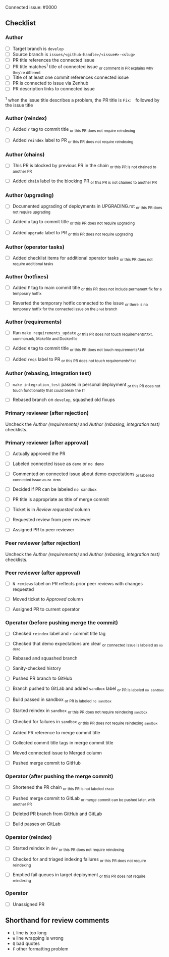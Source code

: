 <!-- 
This is the PR template for regular PRs against `develop`. Edit the URL in your 
browser's location bar, appending either `&template=promotion.md`, 
`&template=hotfix.md` or `&template=backport.md` to switch the template.    
-->

Connected issue: #0000


## Checklist


### Author

- [ ] Target branch is `develop`
- [ ] Source branch is `issues/<github-handle>/<issue#>-<slug>`
- [ ] PR title references the connected issue
- [ ] PR title matches<sup>1</sup> title of connected issue         <sub>or comment in PR explains why they're different</sub>
- [ ] Title of at least one commit references connected issue
- [ ] PR is connected to issue via Zenhub 
- [ ] PR description links to connected issue

<sup>1</sup> when the issue title describes a problem, the PR title is `Fix: ` followed by the issue title   


### Author (reindex)

- [ ] Added `r` tag to commit title                                 <sub>or this PR does not require reindexing</sub>
- [ ] Added `reindex` label to PR                                   <sub>or this PR does not require reindexing</sub>


### Author (chains)

- [ ] This PR is blocked by previous PR in the chain                <sub>or this PR is not chained to another PR</sub>
- [ ] Added `chain` label to the blocking PR                        <sub>or this PR is not chained to another PR</sub>


### Author (upgrading)

- [ ] Documented upgrading of deployments in UPGRADING.rst          <sub>or this PR does not require upgrading</sub>
- [ ] Added `u` tag to commit title                                 <sub>or this PR does not require upgrading</sub>
- [ ] Added `upgrade` label to PR                                   <sub>or this PR does not require upgrading</sub>


### Author (operator tasks)

- [ ] Added checklist items for additional operator tasks           <sub>or this PR does not require additional tasks</sub>


### Author (hotfixes)

- [ ] Added `F` tag to main commit title                            <sub>or this PR does not include permanent fix for a temporary hotfix</sub>
- [ ] Reverted the temporary hotfix connected to the issue          <sub>or there is no temporary hotfix for the connected issue on the `prod` branch</sub>


### Author (requirements)

- [ ] Ran `make requirements_update`                                <sub>or this PR does not touch requirements*.txt, common.mk, Makefile and Dockerfile</sub>
- [ ] Added `R` tag to commit title                                 <sub>or this PR does not touch requirements*.txt</sub>
- [ ] Added `reqs` label to PR                                      <sub>or this PR does not touch requirements*.txt</sub>


### Author (rebasing, integration test)

- [ ] `make integration_test` passes in personal deployment         <sub>or this PR does not touch functionality that could break the IT</sub>
- [ ] Rebased branch on `develop`, squashed old fixups


### Primary reviewer (after rejection)

Uncheck the *Author (requirements)* and *Author (rebasing, integration test)* 
checklists.


### Primary reviewer (after approval)

- [ ] Actually approved the PR
- [ ] Labeled connected issue as `demo` or `no demo`
- [ ] Commented on connected issue about demo expectations          <sub>or labelled connected issue as `no demo`</sub>
- [ ] Decided if PR can be labeled `no sandbox`
- [ ] PR title is appropriate as title of merge commit
- [ ] Ticket is in *Review requested* column
- [ ] Requested review from peer reviewer
- [ ] Assigned PR to peer reviewer


### Peer reviewer (after rejection)

Uncheck the *Author (requirements)* and *Author (rebasing, integration test)* 
checklists.


### Peer reviewer (after approval)

- [ ] `N reviews` label on PR reflects prior peer reviews with changes requested
- [ ] Moved ticket to *Approved* column
- [ ] Assigned PR to current operator


### Operator (before pushing merge the commit)

- [ ] Checked `reindex` label and `r` commit title tag
- [ ] Checked that demo expectations are clear                      <sub>or connected issue is labeled as `no demo`</sub>
- [ ] Rebased and squashed branch
- [ ] Sanity-checked history
- [ ] Pushed PR branch to GitHub
- [ ] Branch pushed to GitLab and added `sandbox` label             <sub>or PR is labeled `no sandbox`</sub>
- [ ] Build passed in sandbox                                       <sub>or PR is labeled `no sandbox`</sub>
- [ ] Started reindex in `sandbox`                                  <sub>or this PR does not require reindexing `sandbox`</sub>
- [ ] Checked for failures in `sandbox`                             <sub>or this PR does not require reindexing `sandbox`</sub>
- [ ] Added PR reference to merge commit title
- [ ] Collected commit title tags in merge commit title
- [ ] Moved connected issue to Merged column
- [ ] Pushed merge commit to GitHub


### Operator (after pushing the merge commit)

- [ ] Shortened the PR chain                                        <sub>or this PR is not labeled `chain`</sub>
- [ ] Pushed merge commit to GitLab                                 <sub>or merge commit can be pushed later, with another PR</sub>
- [ ] Deleted PR branch from GitHub and GitLab
- [ ] Build passes on GitLab


### Operator (reindex) 

- [ ] Started reindex in ``dev``                                    <sub>or this PR does not require reindexing</sub>
- [ ] Checked for and triaged indexing failures                     <sub>or this PR does not require reindexing</sub>
- [ ] Emptied fail queues in target deployment                      <sub>or this PR does not require reindexing</sub>


### Operator

- [ ] Unassigned PR


## Shorthand for review comments

- `L` line is too long
- `W` line wrapping is wrong
- `Q` bad quotes
- `F` other formatting problem
